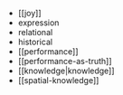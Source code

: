 - [[joy]]
- expression
- relational
- historical
- [[performance]]
- [[performance-as-truth]]
- [[knowledge|knowledge]]
- [[spatial-knowledge]]
